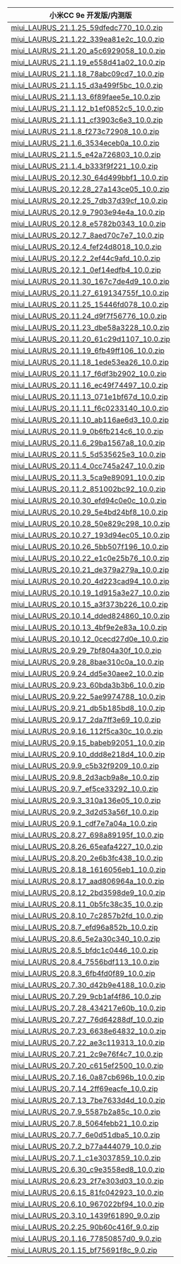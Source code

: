 | 小米CC 9e  开发版/内测版    |
| ---- |
| [miui_LAURUS_21.1.25_59dfedc770_10.0.zip](https://hugeota.d.miui.com/21.1.25/miui_LAURUS_21.1.25_59dfedc770_10.0.zip)    |
| [miui_LAURUS_21.1.22_339ea81e2c_10.0.zip](https://hugeota.d.miui.com/21.1.22/miui_LAURUS_21.1.22_339ea81e2c_10.0.zip)    |
| [miui_LAURUS_21.1.20_a5c6929058_10.0.zip](https://hugeota.d.miui.com/21.1.20/miui_LAURUS_21.1.20_a5c6929058_10.0.zip)    |
| [miui_LAURUS_21.1.19_e558d41a02_10.0.zip](https://hugeota.d.miui.com/21.1.19/miui_LAURUS_21.1.19_e558d41a02_10.0.zip)    |
| [miui_LAURUS_21.1.18_78abc09cd7_10.0.zip](https://hugeota.d.miui.com/21.1.18/miui_LAURUS_21.1.18_78abc09cd7_10.0.zip)    |
| [miui_LAURUS_21.1.15_d3a499f5bc_10.0.zip](https://hugeota.d.miui.com/21.1.15/miui_LAURUS_21.1.15_d3a499f5bc_10.0.zip)    |
| [miui_LAURUS_21.1.13_6f89faee5e_10.0.zip](https://hugeota.d.miui.com/21.1.13/miui_LAURUS_21.1.13_6f89faee5e_10.0.zip)    |
| [miui_LAURUS_21.1.12_b1ef0852c5_10.0.zip](https://hugeota.d.miui.com/21.1.12/miui_LAURUS_21.1.12_b1ef0852c5_10.0.zip)    |
| [miui_LAURUS_21.1.11_cf3903c6e3_10.0.zip](https://hugeota.d.miui.com/21.1.11/miui_LAURUS_21.1.11_cf3903c6e3_10.0.zip)    |
| [miui_LAURUS_21.1.8_f273c72908_10.0.zip](https://hugeota.d.miui.com/21.1.8/miui_LAURUS_21.1.8_f273c72908_10.0.zip)    |
| [miui_LAURUS_21.1.6_3534eceb0a_10.0.zip](https://hugeota.d.miui.com/21.1.6/miui_LAURUS_21.1.6_3534eceb0a_10.0.zip)    |
| [miui_LAURUS_21.1.5_e42a726803_10.0.zip](https://hugeota.d.miui.com/21.1.5/miui_LAURUS_21.1.5_e42a726803_10.0.zip)    |
| [miui_LAURUS_21.1.4_b333f9f221_10.0.zip](https://hugeota.d.miui.com/21.1.4/miui_LAURUS_21.1.4_b333f9f221_10.0.zip)    |
| [miui_LAURUS_20.12.30_64d499bbf1_10.0.zip](https://hugeota.d.miui.com/20.12.30/miui_LAURUS_20.12.30_64d499bbf1_10.0.zip)    |
| [miui_LAURUS_20.12.28_27a143ce05_10.0.zip](https://hugeota.d.miui.com/20.12.28/miui_LAURUS_20.12.28_27a143ce05_10.0.zip)    |
| [miui_LAURUS_20.12.25_7db37d39cf_10.0.zip](https://hugeota.d.miui.com/20.12.25/miui_LAURUS_20.12.25_7db37d39cf_10.0.zip)    |
| [miui_LAURUS_20.12.9_7903e94e4a_10.0.zip](https://hugeota.d.miui.com/20.12.9/miui_LAURUS_20.12.9_7903e94e4a_10.0.zip)    |
| [miui_LAURUS_20.12.8_e5782b0343_10.0.zip](https://hugeota.d.miui.com/20.12.8/miui_LAURUS_20.12.8_e5782b0343_10.0.zip)    |
| [miui_LAURUS_20.12.7_8aed70c7e7_10.0.zip](https://hugeota.d.miui.com/20.12.7/miui_LAURUS_20.12.7_8aed70c7e7_10.0.zip)    |
| [miui_LAURUS_20.12.4_fef24d8018_10.0.zip](https://hugeota.d.miui.com/20.12.4/miui_LAURUS_20.12.4_fef24d8018_10.0.zip)    |
| [miui_LAURUS_20.12.2_2ef44c9afd_10.0.zip](https://hugeota.d.miui.com/20.12.2/miui_LAURUS_20.12.2_2ef44c9afd_10.0.zip)    |
| [miui_LAURUS_20.12.1_0ef14edfb4_10.0.zip](https://hugeota.d.miui.com/20.12.1/miui_LAURUS_20.12.1_0ef14edfb4_10.0.zip)    |
| [miui_LAURUS_20.11.30_167c7de4d9_10.0.zip](https://hugeota.d.miui.com/20.11.30/miui_LAURUS_20.11.30_167c7de4d9_10.0.zip)    |
| [miui_LAURUS_20.11.27_619134755f_10.0.zip](https://hugeota.d.miui.com/20.11.27/miui_LAURUS_20.11.27_619134755f_10.0.zip)    |
| [miui_LAURUS_20.11.25_15446fd078_10.0.zip](https://hugeota.d.miui.com/20.11.25/miui_LAURUS_20.11.25_15446fd078_10.0.zip)    |
| [miui_LAURUS_20.11.24_d9f7f56776_10.0.zip](https://hugeota.d.miui.com/20.11.24/miui_LAURUS_20.11.24_d9f7f56776_10.0.zip)    |
| [miui_LAURUS_20.11.23_dbe58a3228_10.0.zip](https://hugeota.d.miui.com/20.11.23/miui_LAURUS_20.11.23_dbe58a3228_10.0.zip)    |
| [miui_LAURUS_20.11.20_61c29d1107_10.0.zip](https://hugeota.d.miui.com/20.11.20/miui_LAURUS_20.11.20_61c29d1107_10.0.zip)    |
| [miui_LAURUS_20.11.19_6fb49ff106_10.0.zip](https://hugeota.d.miui.com/20.11.19/miui_LAURUS_20.11.19_6fb49ff106_10.0.zip)    |
| [miui_LAURUS_20.11.18_1ede53ea26_10.0.zip](https://hugeota.d.miui.com/20.11.18/miui_LAURUS_20.11.18_1ede53ea26_10.0.zip)    |
| [miui_LAURUS_20.11.17_f6df3b2902_10.0.zip](https://hugeota.d.miui.com/20.11.17/miui_LAURUS_20.11.17_f6df3b2902_10.0.zip)    |
| [miui_LAURUS_20.11.16_ec49f74497_10.0.zip](https://hugeota.d.miui.com/20.11.16/miui_LAURUS_20.11.16_ec49f74497_10.0.zip)    |
| [miui_LAURUS_20.11.13_071e1bf67d_10.0.zip](https://hugeota.d.miui.com/20.11.13/miui_LAURUS_20.11.13_071e1bf67d_10.0.zip)    |
| [miui_LAURUS_20.11.11_f6c0233140_10.0.zip](https://hugeota.d.miui.com/20.11.11/miui_LAURUS_20.11.11_f6c0233140_10.0.zip)    |
| [miui_LAURUS_20.11.10_ab116ae6d3_10.0.zip](https://hugeota.d.miui.com/20.11.10/miui_LAURUS_20.11.10_ab116ae6d3_10.0.zip)    |
| [miui_LAURUS_20.11.9_0b6fb214c6_10.0.zip](https://hugeota.d.miui.com/20.11.9/miui_LAURUS_20.11.9_0b6fb214c6_10.0.zip)    |
| [miui_LAURUS_20.11.6_29ba1567a8_10.0.zip](https://hugeota.d.miui.com/20.11.6/miui_LAURUS_20.11.6_29ba1567a8_10.0.zip)    |
| [miui_LAURUS_20.11.5_5d535625e3_10.0.zip](https://hugeota.d.miui.com/20.11.5/miui_LAURUS_20.11.5_5d535625e3_10.0.zip)    |
| [miui_LAURUS_20.11.4_0cc745a247_10.0.zip](https://hugeota.d.miui.com/20.11.4/miui_LAURUS_20.11.4_0cc745a247_10.0.zip)    |
| [miui_LAURUS_20.11.3_5ca9e89091_10.0.zip](https://hugeota.d.miui.com/20.11.3/miui_LAURUS_20.11.3_5ca9e89091_10.0.zip)    |
| [miui_LAURUS_20.11.2_851002bc92_10.0.zip](https://hugeota.d.miui.com/20.11.2/miui_LAURUS_20.11.2_851002bc92_10.0.zip)    |
| [miui_LAURUS_20.10.30_efd94c0e0c_10.0.zip](https://hugeota.d.miui.com/20.10.30/miui_LAURUS_20.10.30_efd94c0e0c_10.0.zip)    |
| [miui_LAURUS_20.10.29_5e4bd24bf8_10.0.zip](https://hugeota.d.miui.com/20.10.29/miui_LAURUS_20.10.29_5e4bd24bf8_10.0.zip)    |
| [miui_LAURUS_20.10.28_50e829c298_10.0.zip](https://hugeota.d.miui.com/20.10.28/miui_LAURUS_20.10.28_50e829c298_10.0.zip)    |
| [miui_LAURUS_20.10.27_193d94ec05_10.0.zip](https://hugeota.d.miui.com/20.10.27/miui_LAURUS_20.10.27_193d94ec05_10.0.zip)    |
| [miui_LAURUS_20.10.26_5bb507f196_10.0.zip](https://hugeota.d.miui.com/20.10.26/miui_LAURUS_20.10.26_5bb507f196_10.0.zip)    |
| [miui_LAURUS_20.10.22_e1c0e25b76_10.0.zip](https://hugeota.d.miui.com/20.10.22/miui_LAURUS_20.10.22_e1c0e25b76_10.0.zip)    |
| [miui_LAURUS_20.10.21_de379a279a_10.0.zip](https://hugeota.d.miui.com/20.10.21/miui_LAURUS_20.10.21_de379a279a_10.0.zip)    |
| [miui_LAURUS_20.10.20_4d223cad94_10.0.zip](https://hugeota.d.miui.com/20.10.20/miui_LAURUS_20.10.20_4d223cad94_10.0.zip)    |
| [miui_LAURUS_20.10.19_1d915a3e27_10.0.zip](https://hugeota.d.miui.com/20.10.19/miui_LAURUS_20.10.19_1d915a3e27_10.0.zip)    |
| [miui_LAURUS_20.10.15_a3f373b226_10.0.zip](https://hugeota.d.miui.com/20.10.15/miui_LAURUS_20.10.15_a3f373b226_10.0.zip)    |
| [miui_LAURUS_20.10.14_dded824860_10.0.zip](https://hugeota.d.miui.com/20.10.14/miui_LAURUS_20.10.14_dded824860_10.0.zip)    |
| [miui_LAURUS_20.10.13_4bf9e2e83a_10.0.zip](https://hugeota.d.miui.com/20.10.13/miui_LAURUS_20.10.13_4bf9e2e83a_10.0.zip)    |
| [miui_LAURUS_20.10.12_0cecd27d0e_10.0.zip](https://hugeota.d.miui.com/20.10.12/miui_LAURUS_20.10.12_0cecd27d0e_10.0.zip)    |
| [miui_LAURUS_20.9.29_7bf804a30f_10.0.zip](https://hugeota.d.miui.com/20.9.29/miui_LAURUS_20.9.29_7bf804a30f_10.0.zip)    |
| [miui_LAURUS_20.9.28_8bae310c0a_10.0.zip](https://hugeota.d.miui.com/20.9.28/miui_LAURUS_20.9.28_8bae310c0a_10.0.zip)    |
| [miui_LAURUS_20.9.24_dd5e30aee2_10.0.zip](https://hugeota.d.miui.com/20.9.24/miui_LAURUS_20.9.24_dd5e30aee2_10.0.zip)    |
| [miui_LAURUS_20.9.23_60bda3b3b6_10.0.zip](https://hugeota.d.miui.com/20.9.23/miui_LAURUS_20.9.23_60bda3b3b6_10.0.zip)    |
| [miui_LAURUS_20.9.22_5ae9974788_10.0.zip](https://hugeota.d.miui.com/20.9.22/miui_LAURUS_20.9.22_5ae9974788_10.0.zip)    |
| [miui_LAURUS_20.9.21_db5b185bd8_10.0.zip](https://hugeota.d.miui.com/20.9.21/miui_LAURUS_20.9.21_db5b185bd8_10.0.zip)    |
| [miui_LAURUS_20.9.17_2da7ff3e69_10.0.zip](https://hugeota.d.miui.com/20.9.17/miui_LAURUS_20.9.17_2da7ff3e69_10.0.zip)    |
| [miui_LAURUS_20.9.16_112f5ca30c_10.0.zip](https://hugeota.d.miui.com/20.9.16/miui_LAURUS_20.9.16_112f5ca30c_10.0.zip)    |
| [miui_LAURUS_20.9.15_babeb92051_10.0.zip](https://hugeota.d.miui.com/20.9.15/miui_LAURUS_20.9.15_babeb92051_10.0.zip)    |
| [miui_LAURUS_20.9.10_ddd8e218d4_10.0.zip](https://hugeota.d.miui.com/20.9.10/miui_LAURUS_20.9.10_ddd8e218d4_10.0.zip)    |
| [miui_LAURUS_20.9.9_c5b32f9209_10.0.zip](https://hugeota.d.miui.com/20.9.9/miui_LAURUS_20.9.9_c5b32f9209_10.0.zip)    |
| [miui_LAURUS_20.9.8_2d3acb9a8e_10.0.zip](https://hugeota.d.miui.com/20.9.8/miui_LAURUS_20.9.8_2d3acb9a8e_10.0.zip)    |
| [miui_LAURUS_20.9.7_ef5ce33292_10.0.zip](https://hugeota.d.miui.com/20.9.7/miui_LAURUS_20.9.7_ef5ce33292_10.0.zip)    |
| [miui_LAURUS_20.9.3_310a136e05_10.0.zip](https://hugeota.d.miui.com/20.9.3/miui_LAURUS_20.9.3_310a136e05_10.0.zip)    |
| [miui_LAURUS_20.9.2_3d2d53a56f_10.0.zip](https://hugeota.d.miui.com/20.9.2/miui_LAURUS_20.9.2_3d2d53a56f_10.0.zip)    |
| [miui_LAURUS_20.9.1_cdf7e7a04a_10.0.zip](https://hugeota.d.miui.com/20.9.1/miui_LAURUS_20.9.1_cdf7e7a04a_10.0.zip)    |
| [miui_LAURUS_20.8.27_698a89195f_10.0.zip](https://hugeota.d.miui.com/20.8.27/miui_LAURUS_20.8.27_698a89195f_10.0.zip)    |
| [miui_LAURUS_20.8.26_65eafa4227_10.0.zip](https://hugeota.d.miui.com/20.8.26/miui_LAURUS_20.8.26_65eafa4227_10.0.zip)    |
| [miui_LAURUS_20.8.20_2e6b3fc438_10.0.zip](https://hugeota.d.miui.com/20.8.20/miui_LAURUS_20.8.20_2e6b3fc438_10.0.zip)    |
| [miui_LAURUS_20.8.18_1616056eb1_10.0.zip](https://hugeota.d.miui.com/20.8.18/miui_LAURUS_20.8.18_1616056eb1_10.0.zip)    |
| [miui_LAURUS_20.8.17_aad806964a_10.0.zip](https://hugeota.d.miui.com/20.8.17/miui_LAURUS_20.8.17_aad806964a_10.0.zip)    |
| [miui_LAURUS_20.8.12_2bd3598de9_10.0.zip](https://hugeota.d.miui.com/20.8.12/miui_LAURUS_20.8.12_2bd3598de9_10.0.zip)    |
| [miui_LAURUS_20.8.11_0b5fc38c35_10.0.zip](https://hugeota.d.miui.com/20.8.11/miui_LAURUS_20.8.11_0b5fc38c35_10.0.zip)    |
| [miui_LAURUS_20.8.10_7c2857b2fd_10.0.zip](https://hugeota.d.miui.com/20.8.10/miui_LAURUS_20.8.10_7c2857b2fd_10.0.zip)    |
| [miui_LAURUS_20.8.7_efd96a852b_10.0.zip](https://hugeota.d.miui.com/20.8.7/miui_LAURUS_20.8.7_efd96a852b_10.0.zip)    |
| [miui_LAURUS_20.8.6_5e2a30c340_10.0.zip](https://hugeota.d.miui.com/20.8.6/miui_LAURUS_20.8.6_5e2a30c340_10.0.zip)    |
| [miui_LAURUS_20.8.5_bfdc1c0446_10.0.zip](https://hugeota.d.miui.com/20.8.5/miui_LAURUS_20.8.5_bfdc1c0446_10.0.zip)    |
| [miui_LAURUS_20.8.4_7556bdf113_10.0.zip](https://hugeota.d.miui.com/20.8.4/miui_LAURUS_20.8.4_7556bdf113_10.0.zip)    |
| [miui_LAURUS_20.8.3_6fb4fd0f89_10.0.zip](https://hugeota.d.miui.com/20.8.3/miui_LAURUS_20.8.3_6fb4fd0f89_10.0.zip)    |
| [miui_LAURUS_20.7.30_d42b9e4188_10.0.zip](https://hugeota.d.miui.com/20.7.30/miui_LAURUS_20.7.30_d42b9e4188_10.0.zip)    |
| [miui_LAURUS_20.7.29_9cb1af4f86_10.0.zip](https://hugeota.d.miui.com/20.7.29/miui_LAURUS_20.7.29_9cb1af4f86_10.0.zip)    |
| [miui_LAURUS_20.7.28_434217e60b_10.0.zip](https://hugeota.d.miui.com/20.7.28/miui_LAURUS_20.7.28_434217e60b_10.0.zip)    |
| [miui_LAURUS_20.7.27_76d64288df_10.0.zip](https://hugeota.d.miui.com/20.7.27/miui_LAURUS_20.7.27_76d64288df_10.0.zip)    |
| [miui_LAURUS_20.7.23_6638e64832_10.0.zip](https://hugeota.d.miui.com/20.7.23/miui_LAURUS_20.7.23_6638e64832_10.0.zip)    |
| [miui_LAURUS_20.7.22_ae3c119313_10.0.zip](https://hugeota.d.miui.com/20.7.22/miui_LAURUS_20.7.22_ae3c119313_10.0.zip)    |
| [miui_LAURUS_20.7.21_2c9e76f4c7_10.0.zip](https://hugeota.d.miui.com/20.7.21/miui_LAURUS_20.7.21_2c9e76f4c7_10.0.zip)    |
| [miui_LAURUS_20.7.20_c615ef2500_10.0.zip](https://hugeota.d.miui.com/20.7.20/miui_LAURUS_20.7.20_c615ef2500_10.0.zip)    |
| [miui_LAURUS_20.7.16_0a87cb696b_10.0.zip](https://hugeota.d.miui.com/20.7.16/miui_LAURUS_20.7.16_0a87cb696b_10.0.zip)    |
| [miui_LAURUS_20.7.14_2ff69eacfe_10.0.zip](https://hugeota.d.miui.com/20.7.14/miui_LAURUS_20.7.14_2ff69eacfe_10.0.zip)    |
| [miui_LAURUS_20.7.13_7be7633d4d_10.0.zip](https://hugeota.d.miui.com/20.7.13/miui_LAURUS_20.7.13_7be7633d4d_10.0.zip)    |
| [miui_LAURUS_20.7.9_5587b2a85c_10.0.zip](https://hugeota.d.miui.com/20.7.9/miui_LAURUS_20.7.9_5587b2a85c_10.0.zip)    |
| [miui_LAURUS_20.7.8_5064febb21_10.0.zip](https://hugeota.d.miui.com/20.7.8/miui_LAURUS_20.7.8_5064febb21_10.0.zip)    |
| [miui_LAURUS_20.7.7_6e0d51dba5_10.0.zip](https://hugeota.d.miui.com/20.7.7/miui_LAURUS_20.7.7_6e0d51dba5_10.0.zip)    |
| [miui_LAURUS_20.7.2_b77a444079_10.0.zip](https://hugeota.d.miui.com/20.7.2/miui_LAURUS_20.7.2_b77a444079_10.0.zip)    |
| [miui_LAURUS_20.7.1_c1e3037859_10.0.zip](https://hugeota.d.miui.com/20.7.1/miui_LAURUS_20.7.1_c1e3037859_10.0.zip)    |
| [miui_LAURUS_20.6.30_c9e3558ed8_10.0.zip](https://hugeota.d.miui.com/20.6.30/miui_LAURUS_20.6.30_c9e3558ed8_10.0.zip)    |
| [miui_LAURUS_20.6.23_2f7e303d03_10.0.zip](https://hugeota.d.miui.com/20.6.23/miui_LAURUS_20.6.23_2f7e303d03_10.0.zip)    |
| [miui_LAURUS_20.6.15_81fc042923_10.0.zip](https://hugeota.d.miui.com/20.6.15/miui_LAURUS_20.6.15_81fc042923_10.0.zip)    |
| [miui_LAURUS_20.6.10_967022bf94_10.0.zip](https://hugeota.d.miui.com/20.6.10/miui_LAURUS_20.6.10_967022bf94_10.0.zip)    |
| [miui_LAURUS_20.3.10_1439f61890_9.0.zip](https://hugeota.d.miui.com/20.3.10/miui_LAURUS_20.3.10_1439f61890_9.0.zip)    |
| [miui_LAURUS_20.2.25_90b60c416f_9.0.zip](https://hugeota.d.miui.com/20.2.25/miui_LAURUS_20.2.25_90b60c416f_9.0.zip)    |
| [miui_LAURUS_20.1.16_77850857d0_9.0.zip](https://hugeota.d.miui.com/20.1.16/miui_LAURUS_20.1.16_77850857d0_9.0.zip)    |
| [miui_LAURUS_20.1.15_bf75691f8c_9.0.zip](https://hugeota.d.miui.com/20.1.15/miui_LAURUS_20.1.15_bf75691f8c_9.0.zip)    |
